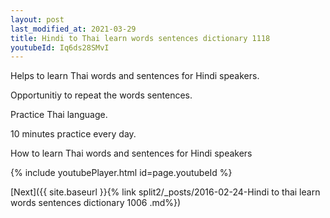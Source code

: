 ```yaml
---
layout: post
last_modified_at: 2021-03-29
title: Hindi to Thai learn words sentences dictionary 1118 
youtubeId: Iq6ds28SMvI
---
```

 
 
Helps to learn Thai words and sentences for Hindi speakers.

Opportunitiy to repeat the words sentences. 

Practice Thai language. 
 
10 minutes practice every day. 
 
How to learn Thai words and sentences for Hindi speakers 
 
{% include youtubePlayer.html id=page.youtubeId %}
 
 
[Next]({{ site.baseurl }}{% link  split2/_posts/2016-02-24-Hindi to thai learn words sentences dictionary 1006 .md%})
 
